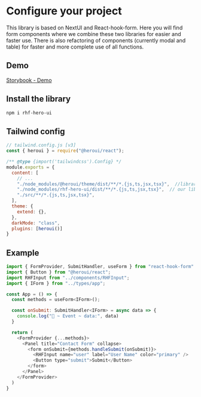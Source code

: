 # Configure your project

This library is based on NextUI and React-hook-form. Here you will find form components where we combine these two libraries for easier and faster use. There is also refactoring of components (currently modal and table) for faster and more complete use of all functions.


## Demo
[Storybook - Demo](https://storybook-rhfnextui.web.app)

## Install the library

```bash
npm i rhf-hero-ui
```

## Tailwind config
```js
// tailwind.config.js [v3]
const { heroui } = require("@heroui/react");

/** @type {import('tailwindcss').Config} */
module.exports = {
  content: [
    // ...
    "./node_modules/@heroui/theme/dist/**/*.{js,ts,jsx,tsx}",  //library base UI
    "./node_modules/rhf-hero-ui/dist/**/*.{js,ts,jsx,tsx}",  // our library
    "./src/**/*.{js,ts,jsx,tsx}",
  ],
  theme: {
    extend: {},
  },
  darkMode: "class",
  plugins: [heroui()]
}
```

## Example 

```js
import { FormProvider, SubmitHandler, useForm } from "react-hook-form"
import { Button } from "@heroui/react";
import RHFInput from "../components/RHFInput";
import { IForm } from "../types/app";

const App = () => {
  const methods = useForm<IForm>();

  const onSubmit: SubmitHandler<IForm> = async data => {
    console.log("🚀 ~ Event ~ data:", data)
  }

  return (
    <FormProvider {...methods}>
      <Panel title="Contact Form" collapse>
        <form onSubmit={methods.handleSubmit(onSubmit)}>
          <RHFInput name="user" label="User Name" color="primary" />
          <Button type="submit">Submit</Button>
        </form>
      </Panel>
    </FormProvider>
  )
}
```

